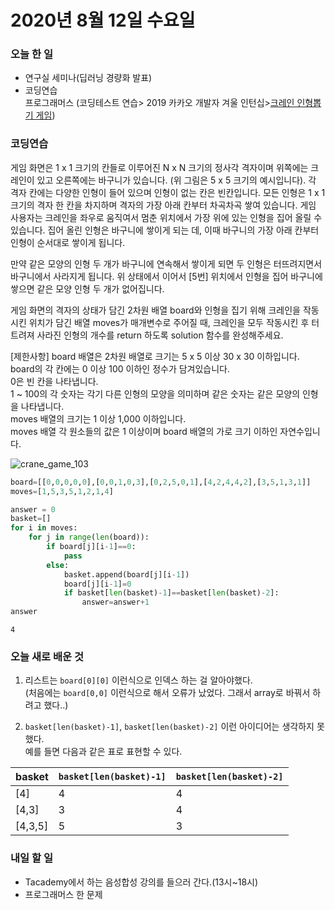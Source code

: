 # 2020년 8월 12일 수요일

### 오늘 한 일   
- 연구실 세미나(딥러닝 경량화 발표)
- 코딩연습  
    프로그래머스 (코딩테스트 연습> 2019 카카오 개발자 겨울 인턴십>[크레인 인형뽑기 게임](https://programmers.co.kr/learn/courses/30/lessons/64061?language=python3#))

### 코딩연습

게임 화면은 1 x 1 크기의 칸들로 이루어진 N x N 크기의 정사각 격자이며 위쪽에는 크레인이 있고 오른쪽에는 바구니가 있습니다. (위 그림은 5 x 5 크기의 예시입니다). 각 격자 칸에는 다양한 인형이 들어 있으며 인형이 없는 칸은 빈칸입니다. 모든 인형은 1 x 1 크기의 격자 한 칸을 차지하며 격자의 가장 아래 칸부터 차곡차곡 쌓여 있습니다. 게임 사용자는 크레인을 좌우로 움직여서 멈춘 위치에서 가장 위에 있는 인형을 집어 올릴 수 있습니다. 집어 올린 인형은 바구니에 쌓이게 되는 데, 이때 바구니의 가장 아래 칸부터 인형이 순서대로 쌓이게 됩니다. 

만약 같은 모양의 인형 두 개가 바구니에 연속해서 쌓이게 되면 두 인형은 터뜨려지면서 바구니에서 사라지게 됩니다. 위 상태에서 이어서 [5번] 위치에서 인형을 집어 바구니에 쌓으면 같은 모양 인형 두 개가 없어집니다.

게임 화면의 격자의 상태가 담긴 2차원 배열 board와 인형을 집기 위해 크레인을 작동시킨 위치가 담긴 배열 moves가 매개변수로 주어질 때, 크레인을 모두 작동시킨 후 터트려져 사라진 인형의 개수를 return 하도록 solution 함수를 완성해주세요.

[제한사항]
board 배열은 2차원 배열로 크기는 5 x 5 이상 30 x 30 이하입니다.  
board의 각 칸에는 0 이상 100 이하인 정수가 담겨있습니다.  
0은 빈 칸을 나타냅니다.  
1 ~ 100의 각 숫자는 각기 다른 인형의 모양을 의미하며 같은 숫자는 같은 모양의 인형을 나타냅니다.   
moves 배열의 크기는 1 이상 1,000 이하입니다.   
moves 배열 각 원소들의 값은 1 이상이며 board 배열의 가로 크기 이하인 자연수입니다.   

![crane_game_103](https://user-images.githubusercontent.com/56706291/90025846-913acb80-dcf1-11ea-8f1e-38416f0528f1.gif)


```python
board=[[0,0,0,0,0],[0,0,1,0,3],[0,2,5,0,1],[4,2,4,4,2],[3,5,1,3,1]]
moves=[1,5,3,5,1,2,1,4]
```


```python
answer = 0
basket=[]
for i in moves:
    for j in range(len(board)):
        if board[j][i-1]==0:
            pass
        else:
            basket.append(board[j][i-1])
            board[j][i-1]=0
            if basket[len(basket)-1]==basket[len(basket)-2]:
                answer=answer+1
answer
```




    4



### 오늘 새로 배운 것

1. 리스트는 `board[0][0]` 이런식으로 인덱스 하는 걸 알아야했다.    
    (처음에는 `board[0,0]` 이런식으로 해서 오류가 났었다. 그래서 array로 바꿔서 하려고 했다..)   
    
    
2. `basket[len(basket)-1]`, `basket[len(basket)-2]` 이런 아이디어는 생각하지 못했다.    
    예를 들면 다음과 같은 표로 표현할 수 있다.  
    
|basket|`basket[len(basket)-1]`|`basket[len(basket)-2]`|
|-|-|-|
|[4]|4|4| 
|[4,3]|3|4|
|[4,3,5]|5|3|

### 내일 할 일

- Tacademy에서 하는 음성합성 강의를 들으러 간다.(13시~18시)   
- 프로그래머스 한 문제  
